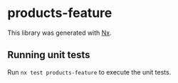# products-feature

This library was generated with [Nx](https://nx.dev).

## Running unit tests

Run `nx test products-feature` to execute the unit tests.
